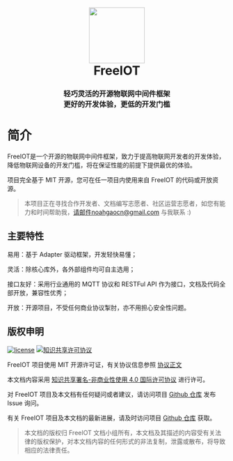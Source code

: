 <h1 align="center">
  <img src="https://raw.githubusercontent.com/noahziheng/freeiot/master/icons/playstore/icon.png" width="128">
  <br/>
  FreeIOT
</h1>
<h3 align="center">
轻巧灵活的开源物联网中间件框架<br>
更好的开发体验，更低的开发门槛
</h3>

# 简介

FreeIOT是一个开源的物联网中间件框架，致力于提高物联网开发者的开发体验，降低物联网设备的开发门槛，将在保证性能的前提下提供最优的体验。

项目完全基于 MIT 开源，您可在任一项目内使用来自 FreeIOT 的代码或开放资源。

> 本项目正在寻找合作开发者、文档编写志愿者、社区运营志愿者，如您有能力和时间帮助我，请邮件noahgaocn@gmail.com 与我联系 :)

## 主要特性

易用：基于 Adapter 驱动框架，开发轻快易懂；

灵活：除核心库外，各外部组件均可自主选用；

接口友好：采用行业通用的 MQTT 协议和 RESTFul API 作为接口，文档及代码全部开放，兼容性优秀；

开放：开源项目，不受任何商业协议掣肘，亦不用担心安全性问题。

## 版权申明

[![license](https://img.shields.io/github/license/noahziheng/freeiot.svg?style=flat-square)](https://github.com/noahziheng/freeiot/blob/master/LICENSE.txt)
[![知识共享许可协议](https://i.creativecommons.org/l/by-nc/4.0/88x31.png)](http://creativecommons.org/licenses/by-nc/4.0/)

FreeIOT 项目使用 MIT 开源许可证，有关协议信息参照 [协议正文](https://github.com/noahziheng/freeiot/blob/master/LICENSE.txt)

本文档内容采用 [知识共享署名-非商业性使用 4.0 国际许可协议](http://creativecommons.org/licenses/by-nc/4.0/) 进行许可。

对 FreeIOT 项目及本文档有任何疑问或者建议，请访问项目 [Github 仓库](https://github.com/noahziheng/freeiot) 发布 Issue 询问。

有关 FreeIOT 项目及本文档的最新进展，请及时访问项目 [Github 仓库](https://github.com/noahziheng/freeiot) 获取。

> 本文档的版权归 FreeIOT 文档小组所有，本文档及其描述的内容受有关法律的版权保护，对本文档内容的任何形式的非法复制，泄露或散布，将导致相应的法律责任。
